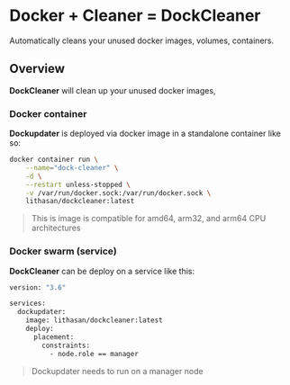 # Docker + Cleaner = DockCleaner

Automatically cleans your unused docker images, volumes, containers.

## Overview

**DockCleaner** will clean up your unused docker images,

### Docker container

**Dockupdater** is deployed via docker image in a standalone container like so:

```bash
docker container run \
    --name="dock-cleaner" \
    -d \
    --restart unless-stopped \
    -v /var/run/docker.sock:/var/run/docker.sock \
    lithasan/dockcleaner:latest
```

> This is image is compatible for amd64, arm32, and arm64 CPU architectures

### Docker swarm (service)

**DockCleaner** can be deploy on a service like this:

```bash
version: "3.6"

services:
  dockupdater:
    image: lithasan/dockcleaner:latest
    deploy:
      placement:
        constraints:
          - node.role == manager
```

> Dockupdater needs to run on a manager node
